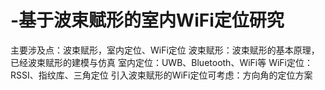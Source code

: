 # -基于波束赋形的室内WiFi定位研究
主要涉及点：波束赋形，室内定位、WiFi定位
波束赋形：波束赋形的基本原理，已经波束赋形的建模与仿真
室内定位：UWB、Bluetooth、WiFi等
WiFi定位：RSSI、指纹库、三角定位
引入波束赋形的WiFi定位可考虑：方向角的定位方案
